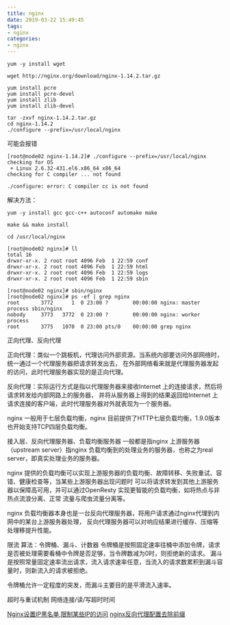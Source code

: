 ```yaml
---
title: nginx
date: 2019-03-22 15:49:45
tags:
- nginx 
categories:
- nginx
---
```

```text
yum -y install wget

wget http://nginx.org/download/nginx-1.14.2.tar.gz

yum install pcre
yum install pcre-devel
yum install zlib
yum install zlib-devel
 
tar -zxvf nginx-1.14.2.tar.gz 
cd nginx-1.14.2
./configure --prefix=/usr/local/nginx
```
<!-- more -->
可能会报错
```text
[root@node02 nginx-1.14.2]# ./configure --prefix=/usr/local/nginx
checking for OS
 + Linux 2.6.32-431.el6.x86_64 x86_64
checking for C compiler ... not found

./configure: error: C compiler cc is not found
```

解决方法：
```text
yum -y install gcc gcc-c++ autoconf automake make
```

```text
make && make install

cd /usr/local/nginx
 
[root@node02 nginx]# ll
total 16
drwxr-xr-x. 2 root root 4096 Feb  1 22:59 conf
drwxr-xr-x. 2 root root 4096 Feb  1 22:59 html
drwxr-xr-x. 2 root root 4096 Feb  1 22:59 logs
drwxr-xr-x. 2 root root 4096 Feb  1 22:59 sbin

[root@node02 nginx]# sbin/nginx 
[root@node02 nginx]# ps -ef | grep nginx
root       3772      1  0 23:00 ?        00:00:00 nginx: master process sbin/nginx
nobody     3773   3772  0 23:00 ?        00:00:00 nginx: worker process
root       3775   1070  0 23:00 pts/0    00:00:00 grep nginx
```  

正向代理、反向代理

正向代理：类似一个跳板机，代理访问外部资源。当系统内部要访问外部网络时，统一通过一个代理服务器把请求转发出去，
在外部网络看来就是代理服务器发起的访问，此时代理服务器实现的是正向代理。

反向代理：实际运行方式是指以代理服务器来接收Internet 上的连接请求，然后将请求转发给内部网路上的服务器，
并将从服务器上得到的结果返回给Internet 上请求连接的客户端，此时代理服务器对外就表现为一个服务器。

nginx 一般用于七层负载均衡，nginx 目前提供了HTTP七层负载均衡，1.9.0版本也开始支持TCP四层负载均衡。


接入层、反向代理服务器、负载均衡服务器 一般都是指nginx
上游服务器（upstream server）指nginx 负载均衡到的处理业务的服务器，也称之为real server，即真实处理业务的服务器。


nginx 提供的负载均衡可以实现上游服务器的负载均衡、故障转移、失败重试、容错、健康检查等，当某些上游服务器出现问题时
可以将请求转发到其他上游服务器以保障高可用，并可以通过OpenResty 实现更智能的负载均衡，如将热点与非热点流浪分离、正常
流量与爬虫流量分离等。

nginx 负载均衡器本身也是一台反向代理服务器，将用户请求通过nginx代理到内网中的某台上游服务器处理，
反向代理服务器可以对响应结果进行缓存、压缩等处理移提升性能。




限流
算法：令牌桶、漏斗、计数器
令牌桶是按照固定速率往桶中添加令牌，请求是否被处理需要看桶中令牌是否足够，当令牌数减为0时，则拒绝新的请求。
漏斗是按照常量固定速率流出请求，流入请求速率任意，当流入的请求数累积到漏斗容量时，则新流入的请求被拒绝。

令牌桶允许一定程度的突发，而漏斗主要目的是平滑流入速率。

超时与重试机制
网络连接/读/写超时时间

[Nginx设置IP黑名单,限制某些IP的访问](https://wang123.net/post/detail-1066.html)
[nginx反向代理配置去除前缀](https://blog.csdn.net/gongchenyu/article/details/85960027)


























